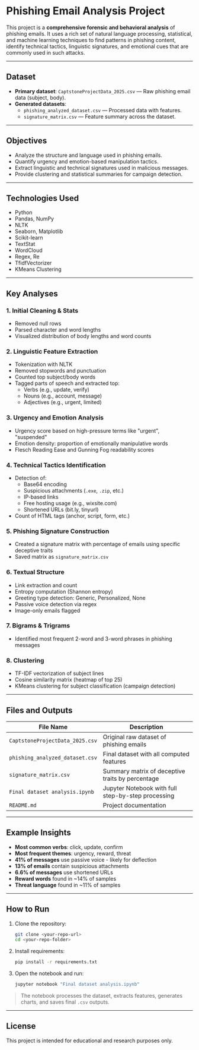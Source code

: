 # Phishing Email Analysis Project

This project is a **comprehensive forensic and behavioral analysis** of phishing emails. It uses a rich set of natural language processing, statistical, and machine learning techniques to find patterns in phishing content, identify technical tactics, linguistic signatures, and emotional cues that are commonly used in such attacks.

---

## Dataset

- **Primary dataset**: `CaptstoneProjectData_2025.csv` — Raw phishing email data (subject, body).
- **Generated datasets**:
  - `phishing_analyzed_dataset.csv` — Processed data with features.
  - `signature_matrix.csv` — Feature summary across the dataset.

---

## Objectives

- Analyze the structure and language used in phishing emails.
- Quantify urgency and emotion-based manipulation tactics.
- Extract linguistic and technical signatures used in malicious messages.
- Provide clustering and statistical summaries for campaign detection.

---

##  Technologies Used

- Python
- Pandas, NumPy
- NLTK
- Seaborn, Matplotlib
- Scikit-learn
- TextStat
- WordCloud
- Regex, Re
- TfidfVectorizer
- KMeans Clustering

---

## Key Analyses

### 1. **Initial Cleaning & Stats**
- Removed null rows
- Parsed character and word lengths
- Visualized distribution of body lengths and word counts

### 2. **Linguistic Feature Extraction**
- Tokenization with NLTK
- Removed stopwords and punctuation
- Counted top subject/body words
- Tagged parts of speech and extracted top:
  - Verbs (e.g., update, verify)
  - Nouns (e.g., account, message)
  - Adjectives (e.g., urgent, limited)

### 3. **Urgency and Emotion Analysis**
- Urgency score based on high-pressure terms like "urgent", "suspended"
- Emotion density: proportion of emotionally manipulative words
- Flesch Reading Ease and Gunning Fog readability scores

### 4. **Technical Tactics Identification**
- Detection of:
  - Base64 encoding
  - Suspicious attachments (`.exe`, `.zip`, etc.)
  - IP-based links
  - Free hosting usage (e.g., wixsite.com)
  - Shortened URLs (bit.ly, tinyurl)
- Count of HTML tags (anchor, script, form, etc.)

### 5. **Phishing Signature Construction**
- Created a signature matrix with percentage of emails using specific deceptive traits
- Saved matrix as `signature_matrix.csv`

### 6. **Textual Structure**
- Link extraction and count
- Entropy computation (Shannon entropy)
- Greeting type detection: Generic, Personalized, None
- Passive voice detection via regex
- Image-only emails flagged

### 7. **Bigrams & Trigrams**
- Identified most frequent 2-word and 3-word phrases in phishing messages

### 8. **Clustering**
- TF-IDF vectorization of subject lines
- Cosine similarity matrix (heatmap of top 25)
- KMeans clustering for subject classification (campaign detection)

---

## Files and Outputs

| File Name                        | Description                                           |
|----------------------------------|-------------------------------------------------------|
| `CaptstoneProjectData_2025.csv` | Original raw dataset of phishing emails              |
| `phishing_analyzed_dataset.csv` | Final dataset with all computed features             |
| `signature_matrix.csv`          | Summary matrix of deceptive traits by percentage     |
| `Final dataset analysis.ipynb`  | Jupyter Notebook with full step-by-step processing   |
| `README.md`                     | Project documentation                                |

---

## Example Insights

- **Most common verbs**: click, update, confirm
- **Most frequent themes**: urgency, reward, threat
- **41% of messages** use passive voice - likely for deflection
- **13% of emails** contain suspicious attachments
- **6.6% of messages** use shortened URLs
- **Reward words** found in ~14% of samples
- **Threat language** found in ~11% of samples

---

## How to Run

1. Clone the repository:
   ```bash
   git clone <your-repo-url>
   cd <your-repo-folder>
   ```

2. Install requirements:
   ```bash
   pip install -r requirements.txt
   ```

3. Open the notebook and run:
   ```bash
   jupyter notebook "Final dataset analysis.ipynb"
   ```

> The notebook processes the dataset, extracts features, generates charts, and saves final `.csv` outputs.

---

## License

This project is intended for educational and research purposes only.
